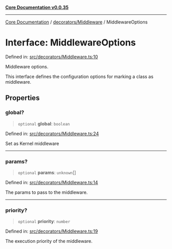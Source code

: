 [**Core Documentation v0.0.35**](../../../README.md)

***

[Core Documentation](../../../modules.md) / [decorators/Middleware](../README.md) / MiddlewareOptions

# Interface: MiddlewareOptions

Defined in: [src/decorators/Middleware.ts:10](https://github.com/stonemjs/core/blob/c9d95b58ccfb8efcaba0bed7bbf19084836cc28d/src/decorators/Middleware.ts#L10)

Middleware options.

This interface defines the configuration options for marking a class as middleware.

## Properties

### global?

> `optional` **global**: `boolean`

Defined in: [src/decorators/Middleware.ts:24](https://github.com/stonemjs/core/blob/c9d95b58ccfb8efcaba0bed7bbf19084836cc28d/src/decorators/Middleware.ts#L24)

Set as Kernel middleware

***

### params?

> `optional` **params**: `unknown`[]

Defined in: [src/decorators/Middleware.ts:14](https://github.com/stonemjs/core/blob/c9d95b58ccfb8efcaba0bed7bbf19084836cc28d/src/decorators/Middleware.ts#L14)

The params to pass to the middleware.

***

### priority?

> `optional` **priority**: `number`

Defined in: [src/decorators/Middleware.ts:19](https://github.com/stonemjs/core/blob/c9d95b58ccfb8efcaba0bed7bbf19084836cc28d/src/decorators/Middleware.ts#L19)

The execution priority of the middleware.
